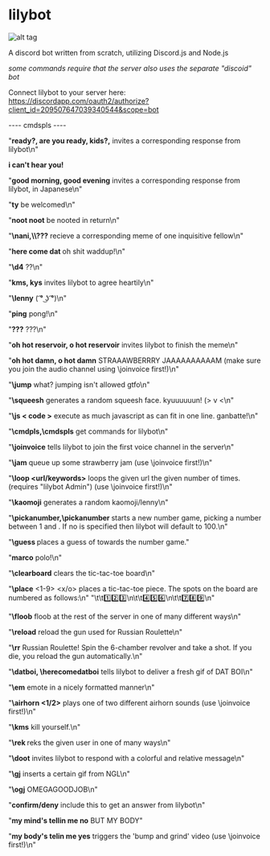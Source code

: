 # lilybot

![alt tag](http://i.imgur.com/1bP8leP.png)


A discord bot written from scratch, utilizing Discord.js and Node.js

*some commands require that the server also uses the separate "discoid" bot*

Connect lilybot to your server here: https://discordapp.com/oauth2/authorize?client_id=209507647039340544&scope=bot

---- cmdspls ----

"**ready?, are you ready, kids?,**	invites a corresponding response from lilybot\n"

**i can't hear you!**			

"**good morning, good evening**		invites a corresponding response from lilybot, in Japanese\n"

"**ty**					be welcomed\n"

"**noot noot**				be nooted in return\n"

"**\\nani,\\\\???**			recieve a corresponding meme of one inquisitive fellow\n"

"**here come dat <insert word>**	oh shit waddup!\n"

"**\\d4**				??\n"

"**kms, kys**				invites lilybot to agree heartily\n"

"**\\lenny**				( ͡° ͜ʖ ͡°)\n"

"**ping**				pong!\n"

"**???**				???\n"

"**oh hot reservoir, o hot reservoir**	invites lilybot to finish the meme\n"

"**oh hot damn, o hot damn**		STRAAAWBERRRY JAAAAAAAAAAM (make sure you join the audio channel using \joinvoice first!)\n"

"**\\jump**				what? jumping isn't allowed gtfo\n"

"**\\squeesh**				generates a random squeesh face. kyuuuuuun! (> v <\n"

"**\\js < code >**			execute as much javascript as can fit in one line. ganbatte!\n"

"**\\cmdpls,\\cmdspls**			get commands for lilybot\n"

"**\\joinvoice**			tells lilybot to join the first voice channel in the server\n"

"**\\jam**				queue up some strawberry jam (use \\joinvoice first!)\n"

"**\\loop <times> <url/keywords>**	loops the given url the given number of times. (requires \"lilybot Admin\") (use \\joinvoice 						first!)\n"

"**\\kaomoji**				generates a random kaomoji/lenny\n"

"**\\pickanumber,\\pickanumber <number>** starts a new number game, picking a number between 1 and <number>. If no <number> is 							specified then lilybot will default to 100.\n"

"**\\guess <number>**			places a guess of <number> towards the number game."

"**marco**				polo!\n"

"**\\clearboard**			clears the tic-tac-toe board\n"

"**\\place** <1-9> <x/o>		places a tic-tac-toe piece. The spots on the board are numbered as follows:\n"
					"\t\t:one::two::three:\n\t\t:four::five::six:\n\t\t:seven::eight::nine:\n"

"**\\floob**				floob at the rest of the server in one of many different ways\n"

"**\\reload**				reload the gun used for Russian Roulette\n"

"**\\rr**				Russian Roulette! Spin the 6-chamber revolver and take a shot. If you die, you reload the gun 					automatically.\n"

"**\\datboi, \\herecomedatboi**		tells lilybot to deliver a fresh gif of DAT BOI\n"

"**\\em**				emote in a nicely formatted manner\n"

"**\\airhorn <1/2>**			plays one of two different airhorn sounds (use \\joinvoice first!)\n"

"**\\kms**				kill yourself.\n"

"**\\rek <user>**			reks the given user in one of many ways\n"

"**\\doot**				invites lilybot to respond with a colorful and relative message\n"

"**\\gj**				inserts a certain gif from NGL\n"

"**\\ogj**				OMEGAGOODJOB\n"

"**confirm/deny**			include this to get an answer from lilybot\n"

"**my mind's tellin me no**		BUT MY BODY"

"**my body's telin me yes**		triggers the 'bump and grind' video (use \joinvoice first!)\n"
